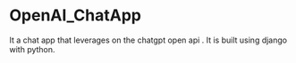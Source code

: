 # OpenAI_ChatApp
It a chat app that leverages on the chatgpt open api . It is built using django with python.
